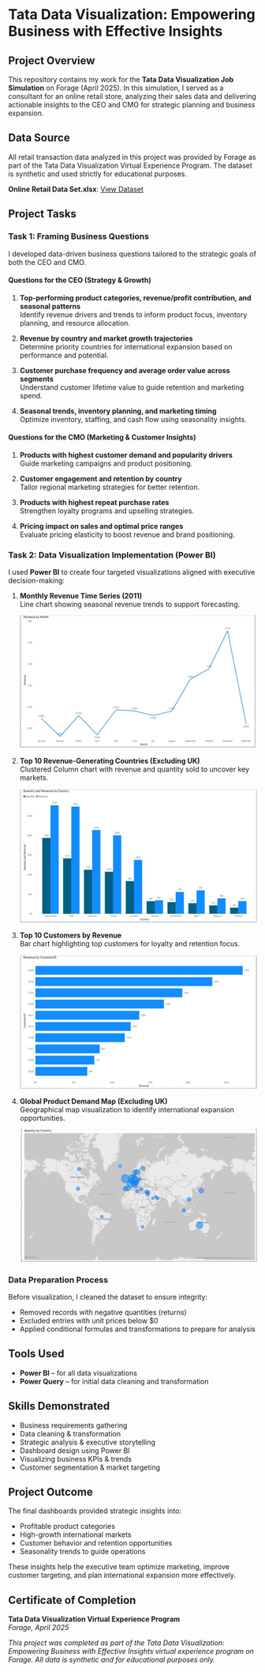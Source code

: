 # Tata Data Visualization: Empowering Business with Effective Insights

## Project Overview
This repository contains my work for the **Tata Data Visualization Job Simulation** on Forage (April 2025). In this simulation, I served as a consultant for an online 
retail store, analyzing their sales data and delivering actionable insights to the CEO and CMO for strategic planning and business expansion.

## Data Source

All retail transaction data analyzed in this project was provided by Forage as part of the Tata Data Visualization Virtual Experience Program. The dataset is synthetic and used strictly for educational purposes.

**Online Retail Data Set.xlsx**: [View Dataset](Tata-Data-Visualization/Online%20Retail%20Data%20Set.xlsx)


## Project Tasks

### Task 1: Framing Business Questions

I developed data-driven business questions tailored to the strategic goals of both the CEO and CMO.

#### Questions for the CEO (Strategy & Growth)
1. **Top-performing product categories, revenue/profit contribution, and seasonal patterns**  
   Identify revenue drivers and trends to inform product focus, inventory planning, and resource allocation.

2. **Revenue by country and market growth trajectories**  
   Determine priority countries for international expansion based on performance and potential.

3. **Customer purchase frequency and average order value across segments**  
   Understand customer lifetime value to guide retention and marketing spend.

4. **Seasonal trends, inventory planning, and marketing timing**  
   Optimize inventory, staffing, and cash flow using seasonality insights.

#### Questions for the CMO (Marketing & Customer Insights)
1. **Products with highest customer demand and popularity drivers**  
   Guide marketing campaigns and product positioning.

2. **Customer engagement and retention by country**  
   Tailor regional marketing strategies for better retention.

3. **Products with highest repeat purchase rates**  
   Strengthen loyalty programs and upselling strategies.

4. **Pricing impact on sales and optimal price ranges**  
   Evaluate pricing elasticity to boost revenue and brand positioning.

### Task 2: Data Visualization Implementation (Power BI)

I used **Power BI** to create four targeted visualizations aligned with executive decision-making:

1. **Monthly Revenue Time Series (2011)**  
   Line chart showing seasonal revenue trends to support forecasting.
   
   ![Monthly Revenue](screenshots/Qtn%201.JPG)

2. **Top 10 Revenue-Generating Countries (Excluding UK)**  
   Clustered Column chart with revenue and quantity sold to uncover key markets.

   ![Top Countries](screenshots/Qtn%202.JPG)

3. **Top 10 Customers by Revenue**  
   Bar chart highlighting top customers for loyalty and retention focus.

   ![Top Customers](screenshots/Qtn%203.JPG)

5. **Global Product Demand Map (Excluding UK)**  
   Geographical map visualization to identify international expansion opportunities.

   ![Global Demand](screenshots/Qtn%204.JPG)

### Data Preparation Process

Before visualization, I cleaned the dataset to ensure integrity:
- Removed records with negative quantities (returns)
- Excluded entries with unit prices below $0
- Applied conditional formulas and transformations to prepare for analysis

## Tools Used
- **Power BI** – for all data visualizations
- **Power Query** – for initial data cleaning and transformation

## Skills Demonstrated
- Business requirements gathering  
- Data cleaning & transformation  
- Strategic analysis & executive storytelling  
- Dashboard design using Power BI  
- Visualizing business KPIs & trends  
- Customer segmentation & market targeting

## Project Outcome
The final dashboards provided strategic insights into:
- Profitable product categories  
- High-growth international markets  
- Customer behavior and retention opportunities  
- Seasonality trends to guide operations

These insights help the executive team optimize marketing, improve customer targeting, and plan international expansion more effectively.

## Certificate of Completion  
**Tata Data Visualization Virtual Experience Program**  
_Forage, April 2025_


*This project was completed as part of the Tata Data Visualization: Empowering Business with Effective Insights virtual experience program on Forage. All data is synthetic and for educational purposes only.*
